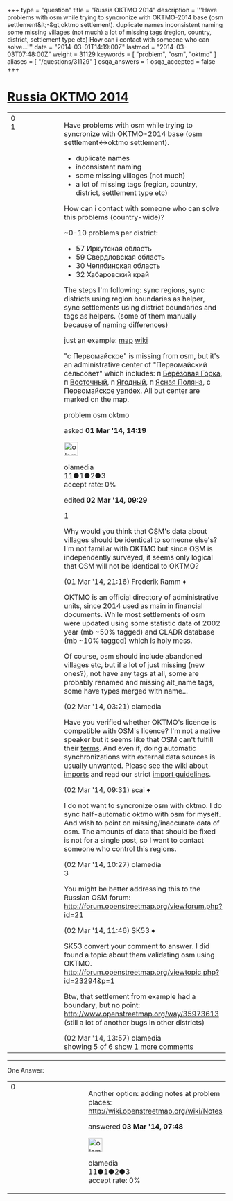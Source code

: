 +++
type = "question"
title = "Russia ОКТМО 2014"
description = '''Have problems with osm while trying to syncronize with OKTMO-2014 base (osm settlement&amp;lt;-&amp;gt;oktmo settlement).  duplicate names inconsistent naming some missing villages (not much) a lot of missing tags (region, country, district, settlement type etc)  How can i contact with someone who can solve...'''
date = "2014-03-01T14:19:00Z"
lastmod = "2014-03-03T07:48:00Z"
weight = 31129
keywords = [ "problem", "osm", "oktmo" ]
aliases = [ "/questions/31129" ]
osqa_answers = 1
osqa_accepted = false
+++

<div class="headNormal">

# [Russia ОКТМО 2014](/questions/31129/russia-2014)

</div>

<div id="main-body">

<div id="askform">

<table id="question-table" style="width:100%;">
<colgroup>
<col style="width: 50%" />
<col style="width: 50%" />
</colgroup>
<tbody>
<tr>
<td style="width: 30px; vertical-align: top"><div class="vote-buttons">
<span id="post-31129-upvote" class="ajax-command post-vote up" rel="nofollow" title="I like this post (click again to cancel)"> </span>
<div id="post-31129-score" class="post-score" title="current number of votes">
0
</div>
<span id="post-31129-downvote" class="ajax-command post-vote down" rel="nofollow" title="I dont like this post (click again to cancel)"> </span> <span id="favorite-mark" class="ajax-command favorite-mark" rel="nofollow" title="mark/unmark this question as favorite (click again to cancel)"> </span>
<div id="favorite-count" class="favorite-count">
1
</div>
</div></td>
<td><div id="item-right">
<div class="question-body">
<p>Have problems with osm while trying to syncronize with OKTMO-2014 base (osm settlement&lt;-&gt;oktmo settlement).</p>
<ul>
<li>duplicate names</li>
<li>inconsistent naming</li>
<li>some missing villages (not much)</li>
<li>a lot of missing tags (region, country, district, settlement type etc)</li>
</ul>
<p>How can i contact with someone who can solve this problems (country-wide)?</p>
<p>~0-10 problems per district:</p>
<ul>
<li>57 Иркутская область</li>
<li>59 Свердловская область</li>
<li>30 Челябинская область</li>
<li>32 Хабаровский край</li>
</ul>
<p>The steps I'm following: sync regions, sync districts using region boundaries as helper, sync settlements using district boundaries and tags as helpers. (some of them manually because of naming differences)</p>
<p>just an example: <a href="http://www.openstreetmap.org/?mlat=52.588333&amp;mlon=85.261389&amp;zoom=11#map=14/52.5959/85.2700">map</a> <a href="http://ru.wikipedia.org/wiki/%D0%9F%D0%B5%D1%80%D0%B2%D0%BE%D0%BC%D0%B0%D0%B9%D1%81%D0%BA%D0%BE%D0%B5_(%D0%91%D0%B8%D0%B9%D1%81%D0%BA%D0%B8%D0%B9_%D1%80%D0%B0%D0%B9%D0%BE%D0%BD)">wiki</a></p>
<p>"с Первомайское" is missing from osm, but it's an administrative center of "Первомайский сельсовет" which includes: п <a href="http://www.openstreetmap.org/node/1201886178">Берёзовая Горка</a>, п <a href="http://www.openstreetmap.org/node/1177820742">Восточный</a>, п <a href="http://www.openstreetmap.org/node/1177820842">Ягодный</a>, п <a href="http://www.openstreetmap.org/node/1177820787">Ясная Поляна</a>, с Первомайское <a href="http://maps.yandex.ru/-/CVffUO4h">yandex</a>. All but center are marked on the map.</p>
</div>
<div id="question-tags" class="tags-container tags">
<span class="post-tag tag-link-problem" rel="tag" title="see questions tagged &#39;problem&#39;">problem</span> <span class="post-tag tag-link-osm" rel="tag" title="see questions tagged &#39;osm&#39;">osm</span> <span class="post-tag tag-link-oktmo" rel="tag" title="see questions tagged &#39;oktmo&#39;">oktmo</span>
</div>
<div id="question-controls" class="post-controls">
&#10;</div>
<div class="post-update-info-container">
<div class="post-update-info post-update-info-user">
<p>asked <strong>01 Mar '14, 14:19</strong></p>
<img src="https://secure.gravatar.com/avatar/55f96b796d0f053169aa58ca8b8ab277?s=32&amp;d=identicon&amp;r=g" class="gravatar" width="32" height="32" alt="olamedia&#39;s gravatar image" />
<p><span>olamedia</span><br />
<span class="score" title="11 reputation points">11</span><span title="1 badges"><span class="badge1">●</span><span class="badgecount">1</span></span><span title="2 badges"><span class="silver">●</span><span class="badgecount">2</span></span><span title="3 badges"><span class="bronze">●</span><span class="badgecount">3</span></span><br />
<span class="accept_rate" title="Rate of the user&#39;s accepted answers">accept rate:</span> <span title="olamedia has no accepted answers">0%</span></p>
</div>
<div class="post-update-info post-update-info-edited">
<p><span> edited <strong>02 Mar '14, 09:29</strong> </span></p>
</div>
</div>
<div id="comments-container-31129" class="comments-container">
<span id="31133"></span>
<div id="comment-31133" class="comment">
<div id="post-31133-score" class="comment-score">
1
</div>
<div class="comment-text">
<p>Why would you think that OSM's data about villages should be identical to someone else's? I'm not familiar with OKTMO but since OSM is independently surveyed, it seems only logical that OSM will not be identical to OKTMO?</p>
</div>
<div id="comment-31133-info" class="comment-info">
<span class="comment-age">(01 Mar '14, 21:16)</span> <span class="comment-user userinfo">Frederik Ramm ♦</span>
</div>
</div>
<span id="31147"></span>
<div id="comment-31147" class="comment">
<div id="post-31147-score" class="comment-score">
&#10;</div>
<div class="comment-text">
<p>OKTMO is an official directory of administrative units, since 2014 used as main in financial documents. While most settlements of osm were updated using some statistic data of 2002 year (mb ~50% tagged) and CLADR database (mb ~10% tagged) which is holy mess.</p>
<p>Of course, osm should include abandoned villages etc, but if a lot of just missing (new ones?), not have any tags at all, some are probably renamed and missing alt_name tags, some have types merged with name...</p>
</div>
<div id="comment-31147-info" class="comment-info">
<span class="comment-age">(02 Mar '14, 03:21)</span> <span class="comment-user userinfo">olamedia</span>
</div>
</div>
<span id="31153"></span>
<div id="comment-31153" class="comment">
<div id="post-31153-score" class="comment-score">
&#10;</div>
<div class="comment-text">
<p>Have you verified whether OKTMO's licence is compatible with OSM's licence? I'm not a native speaker but it seems like that OSM can't fulfill their <a href="https://wiki.openstreetmap.org/wiki/Import">terms</a>. And even if, doing automatic synchronizations with external data sources is usually unwanted. Please see the wiki about <a href="https://wiki.openstreetmap.org/wiki/Import">imports</a> and read our strict <a href="https://wiki.openstreetmap.org/wiki/Import/Guidelines">import guidelines</a>.</p>
</div>
<div id="comment-31153-info" class="comment-info">
<span class="comment-age">(02 Mar '14, 09:31)</span> <span class="comment-user userinfo">scai ♦</span>
</div>
</div>
<span id="31159"></span>
<div id="comment-31159" class="comment">
<div id="post-31159-score" class="comment-score">
&#10;</div>
<div class="comment-text">
<p>I do not want to syncronize osm with oktmo. I do sync half-automatic oktmo with osm for myself. And wish to point on missing/inaccurate data of osm. The amounts of data that should be fixed is not for a single post, so I want to contact someone who control this regions.</p>
</div>
<div id="comment-31159-info" class="comment-info">
<span class="comment-age">(02 Mar '14, 10:27)</span> <span class="comment-user userinfo">olamedia</span>
</div>
</div>
<span id="31162"></span>
<div id="comment-31162" class="comment">
<div id="post-31162-score" class="comment-score">
3
</div>
<div class="comment-text">
<p>You might be better addressing this to the Russian OSM forum: <a href="http://forum.openstreetmap.org/viewforum.php?id=21">http://forum.openstreetmap.org/viewforum.php?id=21</a></p>
</div>
<div id="comment-31162-info" class="comment-info">
<span class="comment-age">(02 Mar '14, 11:46)</span> <span class="comment-user userinfo">SK53 ♦</span>
</div>
</div>
<span id="31168"></span>
<div id="comment-31168" class="comment not_top_scorer">
<div id="post-31168-score" class="comment-score">
&#10;</div>
<div class="comment-text">
<p>SK53 convert your comment to answer. I did found a topic about them validating osm using OKTMO. <a href="http://forum.openstreetmap.org/viewtopic.php?id=23294&amp;p=1">http://forum.openstreetmap.org/viewtopic.php?id=23294&amp;p=1</a></p>
<p>Btw, that settlement from example had a boundary, but no point: <a href="http://www.openstreetmap.org/way/35973613">http://www.openstreetmap.org/way/35973613</a> (still a lot of another bugs in other districts)</p>
</div>
<div id="comment-31168-info" class="comment-info">
<span class="comment-age">(02 Mar '14, 13:57)</span> <span class="comment-user userinfo">olamedia</span>
</div>
</div>
</div>
<div id="comment-tools-31129" class="comment-tools">
<span class="comments-showing"> showing 5 of 6 </span> <a href="#" class="show-all-comments-link">show 1 more comments</a>
</div>
<div class="clear">
&#10;</div>
<div id="comment-31129-form-container" class="comment-form-container">
&#10;</div>
<div class="clear">
&#10;</div>
</div></td>
</tr>
</tbody>
</table>

------------------------------------------------------------------------

<div class="tabBar">

<span id="sort-top"></span>

<div class="headQuestions">

One Answer:

</div>

</div>

<span id="31201"></span>

<div id="answer-container-31201" class="answer answered-by-owner">

<table style="width:100%;">
<colgroup>
<col style="width: 50%" />
<col style="width: 50%" />
</colgroup>
<tbody>
<tr>
<td style="width: 30px; vertical-align: top"><div class="vote-buttons">
<span id="post-31201-upvote" class="ajax-command post-vote up" rel="nofollow" title="I like this post (click again to cancel)"> </span>
<div id="post-31201-score" class="post-score" title="current number of votes">
0
</div>
<span id="post-31201-downvote" class="ajax-command post-vote down" rel="nofollow" title="I dont like this post (click again to cancel)"> </span>
</div></td>
<td><div class="item-right">
<div class="answer-body">
<p>Another option: adding notes at problem places: <a href="http://wiki.openstreetmap.org/wiki/Notes">http://wiki.openstreetmap.org/wiki/Notes</a></p>
</div>
<div class="answer-controls post-controls">
&#10;</div>
<div class="post-update-info-container">
<div class="post-update-info post-update-info-user">
<p>answered <strong>03 Mar '14, 07:48</strong></p>
<img src="https://secure.gravatar.com/avatar/55f96b796d0f053169aa58ca8b8ab277?s=32&amp;d=identicon&amp;r=g" class="gravatar" width="32" height="32" alt="olamedia&#39;s gravatar image" />
<p><span>olamedia</span><br />
<span class="score" title="11 reputation points">11</span><span title="1 badges"><span class="badge1">●</span><span class="badgecount">1</span></span><span title="2 badges"><span class="silver">●</span><span class="badgecount">2</span></span><span title="3 badges"><span class="bronze">●</span><span class="badgecount">3</span></span><br />
<span class="accept_rate" title="Rate of the user&#39;s accepted answers">accept rate:</span> <span title="olamedia has no accepted answers">0%</span></p>
</div>
</div>
<div id="comments-container-31201" class="comments-container">
&#10;</div>
<div id="comment-tools-31201" class="comment-tools">
&#10;</div>
<div class="clear">
&#10;</div>
<div id="comment-31201-form-container" class="comment-form-container">
&#10;</div>
<div class="clear">
&#10;</div>
</div></td>
</tr>
</tbody>
</table>

</div>

<div class="paginator-container-left">

</div>

</div>

</div>

